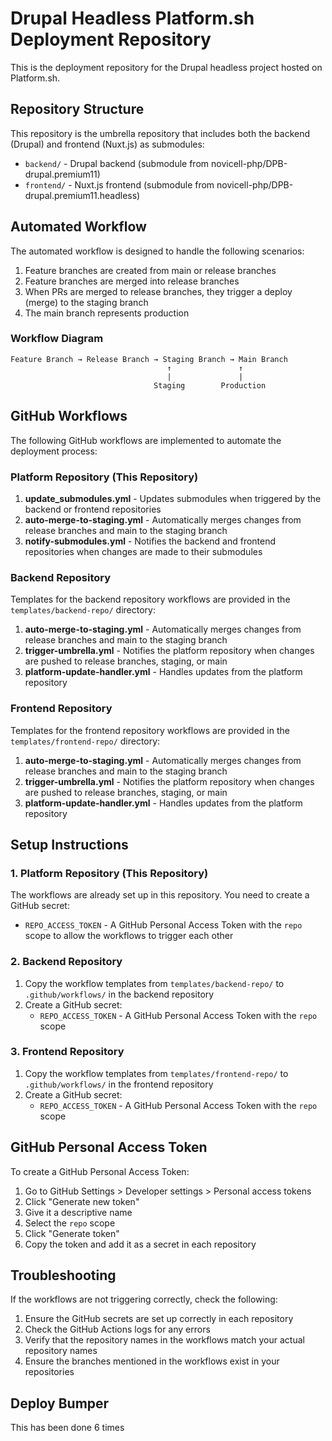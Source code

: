 # Drupal Headless Platform.sh Deployment Repository

This is the deployment repository for the Drupal headless project hosted on Platform.sh.

## Repository Structure

This repository is the umbrella repository that includes both the backend (Drupal) and frontend (Nuxt.js) as submodules:

- `backend/` - Drupal backend (submodule from novicell-php/DPB-drupal.premium11)
- `frontend/` - Nuxt.js frontend (submodule from novicell-php/DPB-drupal.premium11.headless)

## Automated Workflow

The automated workflow is designed to handle the following scenarios:

1. Feature branches are created from main or release branches
2. Feature branches are merged into release branches
3. When PRs are merged to release branches, they trigger a deploy (merge) to the staging branch
4. The main branch represents production

### Workflow Diagram

```
Feature Branch → Release Branch → Staging Branch → Main Branch
                                   ↑               ↑
                                   |               |
                                Staging        Production
```

## GitHub Workflows

The following GitHub workflows are implemented to automate the deployment process:

### Platform Repository (This Repository)

1. **update_submodules.yml** - Updates submodules when triggered by the backend or frontend repositories
2. **auto-merge-to-staging.yml** - Automatically merges changes from release branches and main to the staging branch
3. **notify-submodules.yml** - Notifies the backend and frontend repositories when changes are made to their submodules

### Backend Repository

Templates for the backend repository workflows are provided in the `templates/backend-repo/` directory:

1. **auto-merge-to-staging.yml** - Automatically merges changes from release branches and main to the staging branch
2. **trigger-umbrella.yml** - Notifies the platform repository when changes are pushed to release branches, staging, or main
3. **platform-update-handler.yml** - Handles updates from the platform repository

### Frontend Repository

Templates for the frontend repository workflows are provided in the `templates/frontend-repo/` directory:

1. **auto-merge-to-staging.yml** - Automatically merges changes from release branches and main to the staging branch
2. **trigger-umbrella.yml** - Notifies the platform repository when changes are pushed to release branches, staging, or main
3. **platform-update-handler.yml** - Handles updates from the platform repository

## Setup Instructions

### 1. Platform Repository (This Repository)

The workflows are already set up in this repository. You need to create a GitHub secret:

- `REPO_ACCESS_TOKEN` - A GitHub Personal Access Token with the `repo` scope to allow the workflows to trigger each other

### 2. Backend Repository

1. Copy the workflow templates from `templates/backend-repo/` to `.github/workflows/` in the backend repository
2. Create a GitHub secret:
   - `REPO_ACCESS_TOKEN` - A GitHub Personal Access Token with the `repo` scope

### 3. Frontend Repository

1. Copy the workflow templates from `templates/frontend-repo/` to `.github/workflows/` in the frontend repository
2. Create a GitHub secret:
   - `REPO_ACCESS_TOKEN` - A GitHub Personal Access Token with the `repo` scope

## GitHub Personal Access Token

To create a GitHub Personal Access Token:

1. Go to GitHub Settings > Developer settings > Personal access tokens
2. Click "Generate new token"
3. Give it a descriptive name
4. Select the `repo` scope
5. Click "Generate token"
6. Copy the token and add it as a secret in each repository

## Troubleshooting

If the workflows are not triggering correctly, check the following:

1. Ensure the GitHub secrets are set up correctly in each repository
2. Check the GitHub Actions logs for any errors
3. Verify that the repository names in the workflows match your actual repository names
4. Ensure the branches mentioned in the workflows exist in your repositories

## Deploy Bumper
This has been done 6 times